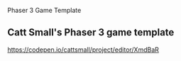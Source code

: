 Phaser 3 Game Template

Catt Small's Phaser 3 game template
-----------------------------------

https://codepen.io/cattsmall/project/editor/XmdBaR
